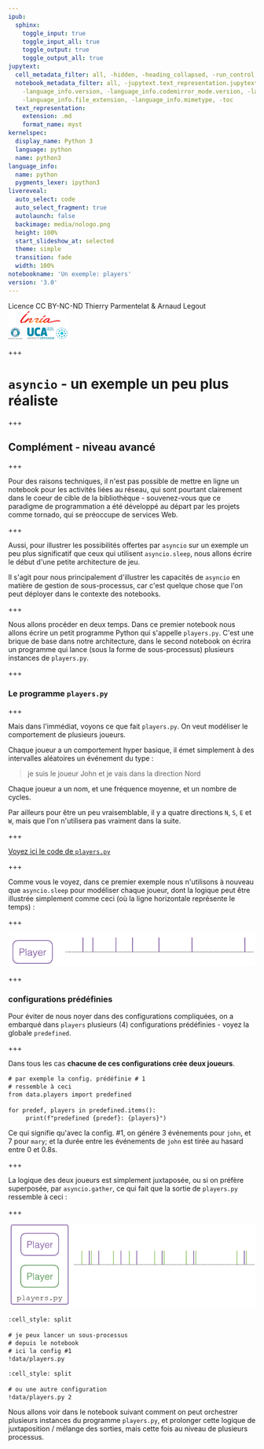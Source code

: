 ```yaml
---
ipub:
  sphinx:
    toggle_input: true
    toggle_input_all: true
    toggle_output: true
    toggle_output_all: true
jupytext:
  cell_metadata_filter: all, -hidden, -heading_collapsed, -run_control, -trusted
  notebook_metadata_filter: all, -jupytext.text_representation.jupytext_version, -jupytext.text_representation.format_version,
    -language_info.version, -language_info.codemirror_mode.version, -language_info.codemirror_mode,
    -language_info.file_extension, -language_info.mimetype, -toc
  text_representation:
    extension: .md
    format_name: myst
kernelspec:
  display_name: Python 3
  language: python
  name: python3
language_info:
  name: python
  pygments_lexer: ipython3
livereveal:
  auto_select: code
  auto_select_fragment: true
  autolaunch: false
  backimage: media/nologo.png
  height: 100%
  start_slideshow_at: selected
  theme: simple
  transition: fade
  width: 100%
notebookname: 'Un exemple: players'
version: '3.0'
---
```


<div class="licence">
<span>Licence CC BY-NC-ND</span>
<span>Thierry Parmentelat &amp; Arnaud Legout</span>
<span><img src="media/both-logos-small-alpha.png" /></span>
</div>

+++

# `asyncio`  - un exemple un peu plus réaliste

+++

## Complément - niveau avancé

+++

Pour des raisons techniques, il n'est pas possible de mettre en ligne un notebook pour les activités liées au réseau, qui sont pourtant clairement dans le coeur de cible de la bibliothèque - souvenez-vous que ce paradigme de programmation a été développé au départ par les projets comme tornado, qui se préoccupe de services Web.

+++

Aussi, pour illustrer les possibilités offertes par `asyncio` sur un exemple un peu plus significatif que ceux qui utilisent `asyncio.sleep`, nous allons écrire le début d'une petite architecture de jeu.

Il s'agit pour nous principalement d'illustrer les capacités de `asyncio` en matière de gestion de sous-processus, car c'est quelque chose que l'on peut déployer dans le contexte des notebooks.

+++

Nous allons procéder en deux temps. Dans ce premier notebook nous allons écrire un petit programme Python qui s'appelle `players.py`. C'est une brique de base dans notre architecture, dans le second notebook on écrira un programme qui lance (sous la forme de sous-processus) plusieurs instances de `players.py`.

+++

### Le programme `players.py`

+++

Mais dans l'immédiat, voyons ce que fait `players.py`. On veut modéliser le comportement de plusieurs joueurs.

Chaque joueur a un comportement hyper basique, il émet simplement à des intervalles aléatoires un événement du type :

> je suis le joueur John et je vais dans la direction Nord

Chaque joueur a un nom, et une fréquence moyenne, et un nombre de cycles.

Par ailleurs pour être un peu vraisemblable, il y a quatre directions `N`, `S`, `E` et `W`, mais que l'on n'utilisera pas vraiment dans la suite.

+++

<a href="data/players.py">Voyez ici le code de `players.py`</a>

+++

Comme vous le voyez, dans ce premier exemple nous n'utilisons à nouveau que `asyncio.sleep` pour modéliser chaque joueur, dont la logique peut être illustrée simplement comme ceci (où la ligne horizontale représente le temps) :

+++

![](media/player.png)

+++

### configurations prédéfinies

Pour éviter de nous noyer dans des configurations compliquées, on a embarqué dans `players` plusieurs (4) configurations prédéfinies - voyez la globale `predefined`.

+++

Dans tous les cas **chacune de ces configurations crée deux joueurs**.

```{code-cell} ipython3
# par exemple la config. prédéfinie # 1 
# ressemble à ceci
from data.players import predefined

for predef, players in predefined.items():
     print(f"predefined {predef}: {players}")
```

Ce qui signifie qu'avec la config. #1, on génére 3 événements pour `john`, et 7 pour `mary`; et la durée entre les événements de `john` est tirée au hasard entre 0 et 0.8s.

+++

La logique des deux joueurs est simplement juxtaposée, ou si on préfère superposée, par `asyncio.gather`, ce qui fait que la sortie de `players.py` ressemble à ceci :

+++

![](media/players.png)

```{code-cell} ipython3
:cell_style: split

# je peux lancer un sous-processus
# depuis le notebook
# ici la config #1
!data/players.py
```

```{code-cell} ipython3
:cell_style: split

# ou une autre configuration
!data/players.py 2
```

Nous allons voir dans le notebook suivant comment on peut orchestrer plusieurs instances du programme `players.py`, et prolonger cette logique de juxtaposition / mélange des sorties, mais cette fois au niveau de plusieurs processus.
